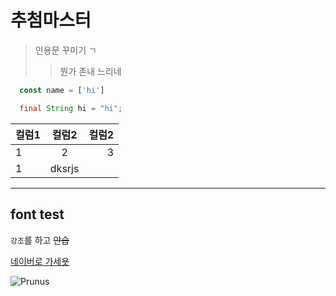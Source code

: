 # 추첨마스터

> 인용문 꾸미기 ㄱ
>> 뭔가 존내 느리네  

```javascript   
  const name = ['hi'] 
```  

```java
  final String hi = "hi";
``` 

| 컬럼1 | 컬럼2 | 컬럼2 |
|---|:---:|---:|
| 1 | 2     | 3 |
| 1 | dksrjs|   |  
  
---

## font test

`강조`를 하고 ~~안습~~

[네이버로 가세욧](https://www.naver.com)  


![Prunus](http://www.gstatic.com/webp/gallery/4.jpg)